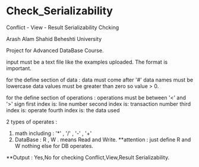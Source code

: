 # Check_Serializability
Conflict - View - Result Serializability Chcking

Arash Alam
Shahid Beheshti University

Project for Advanced DataBase Course.

input must be a text file like the examples uploaded.
The format is important.

for the define section of data :
data must come after '#'
data names must be lowercase
data values must be greater than zero so value > 0.

for the define section of operations :
operations must be between '<' and '>' sign
first index is: line number
second index is: transaction number
third index is: operate
fourth index is: the data used

2 types of operates :
1) math including : '*' , '/' , '-' , '+'
2) DataBase : R , W . means Read and Write. 
**attention : just define R and W nothing else for DB operates.

**Output :
Yes,No for checking Conflict,View,Result Serializability.
